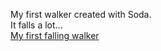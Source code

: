 My first walker created with Soda.<br>
It falls a lot...<br>
<a href="http://sodaplay.com/creators/hsnu20054/items/myfirstwalker" target="_blank">My first falling walker</a>
